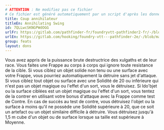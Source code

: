 ```yaml
---
# ATTENTION : Ne modifiez pas ce fichier
# Ce fichier est généré automatiquement par un script d'après les données du module Foundry VTT officiel et de sa traduction
title: Coup annihilateur
titleEn: Annihilating Swing
id: 7QLLwcSKNGPWdOGG
urlFr: https://gitlab.com/pathfinder-fr/foundryvtt-pathfinder2-fr/-/blob/master/data/feats/7QLLwcSKNGPWdOGG.htm
urlEn: https://gitlab.com/hooking/foundry-vtt---pathfinder-2e/-/blob/master/packs/data/feats.db/annihilating-swing.json
group: feats
layout: dons
---
```

Vous avez appris de la puissance brute destructrice des xulgaths et de leur race. Vous faites une Frappe au corps à corps qui ignore toute resistance de la cible. Si vous ciblez un objet solide non tenu ou une surface avec votre Frappe, vous pourriez automatiquement la détruire sans jet d'attaque. Si vous ciblez tout objet ou surface avec une Solidité de 20 ou inférieure qui n'est pas un objet magique ou l'effet d'un sort, vous le détruisez. Si ldo'bjet ou la surface ciblées est un objet magique ou l'effet d'un sort, vous tentez de la contrer en utilisant votre bonus d'attaque avec la Frappe comme test de Contre. En cas de succès au test de contre, vous détruisez l'objet ou la surface à moins qu'il ne possède une Solidité supérieure à 20, que ce soit un artefact ou un objet similaire difficile à détruire. Vous détruisez jusqu'à 1,5 m cube d'un objet ou de surface lorsque sa taille est supérieure à Moyenne.


